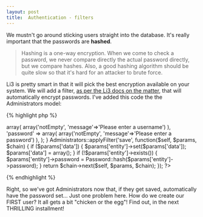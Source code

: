 ```yaml
---
layout: post
title:  Authentication - filters
---
```


We mustn't go around sticking users straight into the database. It's really important that the passwords are **hashed**.

> Hashing is a one-way encryption. When we come to check a password, we never compare directly the actual password directly, but we compare hashes. Also, a good hashing algorithm should be quite slow so that it's hard for an attacker to brute force.

Li3 is pretty smart in that it will pick the best encryption available on your system. We will add a filter, [as per the Li3 docs on the matter](http://li3.me/docs/manual/auth/simple-auth-user.wiki), that will automatically encrypt passwords. I've added this code the the Administrators model:

{% highlight php %}
<?php
namespace app\models;

use lithium\security\Password;

class Administrators extends \lithium\data\Model {
	public $validates = array(
		'username' => array(
			array('notEmpty', 'message'=>'Please enter a username')
		),
		'password' => array(
			array('notEmpty', 'message'=>'Please enter a password')
		),
	);
}

Administrators::applyFilter('save', function($self, $params, $chain) {
	if ($params['data']) {
		$params['entity']->set($params['data']);
		$params['data'] = array();
	}
	if (!$params['entity']->exists()) {
		$params['entity']->password = Password::hash($params['entity']->password);
	}
	return $chain->next($self, $params, $chain);
});
?>
{% endhighlight %}

Right, so we've got Administrators now that, if they get saved, automatically have the password set... Just one problem here. How do we create our FIRST user? It all gets a bit "chicken or the egg"! Find out, in the next THRILLING installment!